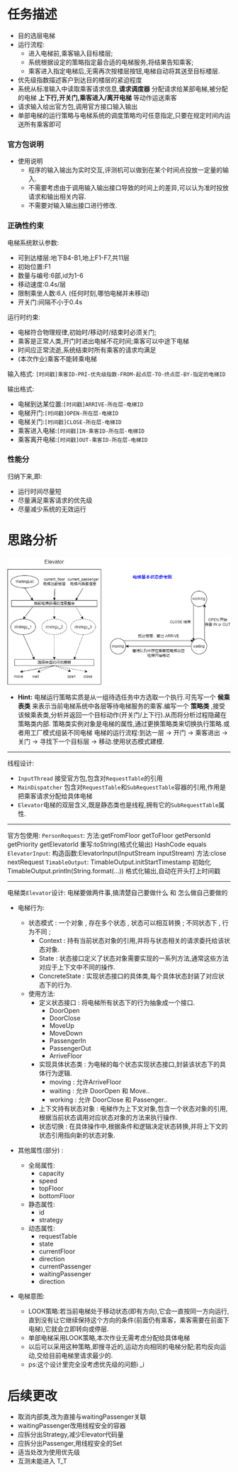 # 任务描述
* 目的选层电梯
* 运行流程:
  * 进入电梯前,乘客输入目标楼层;
  * 系统根据设定的策略指定最合适的电梯服务,将结果告知乘客;
  * 乘客进入指定电梯后,无需再次按楼层按钮,电梯自动将其送至目标楼层.
* 优先级指数描述客户到达目的楼层的紧迫程度
* 系统从标准输入中读取乘客请求信息,__请求调度器__ 分配请求给某部电梯,被分配的电梯 __上下行,开关门,乘客进入/离开电梯__ 等动作运送乘客
* 请求输入给出官方包,调用官方接口输入输出
* 单部电梯的运行策略与电梯系统的调度策略均可任意指定,只要在规定时间内运送所有乘客即可

### 官方包说明
* 使用说明
  * 程序的输入输出为实时交互,评测机可以做到在某个时间点投放一定量的输入.
  * 不需要考虑由于调用输入输出接口导致的时间上的差异,可以认为准时投放请求和输出相关内容.
  * 不需要对输入输出接口进行修改.

### 正确性约束
电梯系统默认参数:
* 可到达楼层:地下B4-B1,地上F1-F7,共11层
* 初始位置:F1
* 数量与编号:6部,id为1-6
* 移动速度:0.4s/层
* 限制乘坐人数:6人 (任何时刻,哪怕电梯并未移动)
* 开关门:间隔不小于0.4s  

运行时约束:
* 电梯符合物理规律,初始时/移动时/结束时必须关门;
* 乘客是正常人类,开门时进出电梯不花时间;乘客可以中途下电梯
* 时间应正常流逝,系统结束时所有乘客的请求均满足
* (本次作业)乘客不能转乘电梯

输入格式:
`[时间戳]乘客ID-PRI-优先级指数-FROM-起点层-TO-终点层-BY-指定的电梯ID`

输出格式:
* 电梯到达某位置:`[时间戳]ARRIVE-所在层-电梯ID`
* 电梯开门:`[时间戳]OPEN-所在层-电梯ID`
* 电梯关门:`[时间戳]CLOSE-所在层-电梯ID`
* 乘客进入电梯:`[时间戳]IN-乘客ID-所在层-电梯ID`
* 乘客离开电梯:`[时间戳]OUT-乘客ID-所在层-电梯ID`

### 性能分
归纳下来,即:
* 运行时间尽量短
* 尽量满足乘客请求的优先级
* 尽量减少系统的无效运行

# 思路分析
![hint](hint.png)
* __Hint:__
电梯运行策略实质是从一组待选任务中方选取一个执行.可先写一个 __候乘表类__ 来表示当前电梯系统中各层等待电梯服务的乘客.编写一个 __策略类__ ,接受该候乘表类,分析并返回一个目标动作(开关门/上下行).从而将分析过程隐藏在策略类内部.
策略类实例对象是电梯的属性,通过更换策略类来切换执行策略.或者用工厂模式组装不同电梯
电梯的运行流程:到达一层 &rarr; 开门 &rarr; 乘客进出 &rarr; 关门 &rarr; 寻找下一个目标层 &rarr; 移动.使用状态模式建模.

---
线程设计:
* `InputThread` 接受官方包,包含对`RequestTable`的引用
* `MainDispatcher` 包含对`RequestTable`和`SubRequestTable`容器的引用,作用是把乘客请求分配给具体电梯
* `Elevator`电梯的双层含义,既是静态类也是线程,拥有它的`SubRequestTable`属性.

---
官方包使用:
`PersonRequest`:
方法:getFromFloor getToFloor getPersonId getPriority getElevatorId 
重写:toString(格式化输出) HashCode equals
`ElevatorInput`:
构造函数:ElevatorInput(InputStream inputStream)
方法:close nextRequest
`TimableOutput`:
TimableOutput.initStartTimestamp 初始化 
TimableOutput.println(String.format(...)) 格式化输出,自动在开头打上时间戳

---
电梯类`Elevator`设计:
电梯要做两件事,搞清楚自己要做什么 和 怎么做自己要做的
* 电梯行为:
  * 状态模式 : 一个对象 , 存在多个状态 , 状态可以相互转换 ; 不同状态下 , 行为不同 ;
    * Context : 持有当前状态对象的引用,并将与状态相关的请求委托给该状态对象.
    * State : 状态接口定义了状态对象需要实现的一系列方法,通常这些方法对应于上下文中不同的操作.
    * ConcreteState : 实现状态接口的具体类,每个具体状态封装了对应状态下的行为.
  * 使用方法:
    * 定义状态接口 : 将电梯所有状态下的行为抽象成一个接口.
      * DoorOpen
      * DoorClose
      * MoveUp
      * MoveDown
      * PassengerIn
      * PassengerOut
      * ArriveFloor
    * 实现具体状态类 : 为电梯的每个状态实现状态接口,封装该状态下的具体行为逻辑.
      * moving : 允许ArriveFloor
      * waiting : 允许 DoorOpen 和 Move..
      * working : 允许 DoorClose 和 Passenger..
    * 上下文持有状态对象 : 电梯作为上下文对象,包含一个状态对象的引用,根据当前状态调用对应状态对象的方法来执行操作.
    * 状态切换 : 在具体操作中,根据条件和逻辑决定状态转换,并将上下文的状态引用指向新的状态对象.

* 其他属性(部分) : 
  * 全局属性:
    * capacity
    * speed
    * topFloor
    * bottomFloor
  * 静态属性:
    * id
    * strategy
  * 动态属性:
    * requestTable
    * state
    * currentFloor
    * direction
    * currentPassenger
    * waitingPassenger
    * direction

* 电梯意图:
  * LOOK策略:若当前电梯处于移动状态(即有方向),它会一直按同一方向运行,直到没有让它继续保持这个方向的条件(前面仍有乘客，乘客需要在前面下电梯),它就会立即转向或停层.
  * 单部电梯采用LOOK策略,本次作业无需考虑分配给具体电梯
  * 以后可以采用这种策略,即搜寻近的,运动方向相同的电梯分配;若均反向运动,交给目前电梯里请求最少的.
  * ps:这个设计里完全没考虑优先级的问题i _i

# 后续更改
* 取消内部类,改为直接与waitingPassenger关联
* waitingPassenger改用线程安全的容器
* 应拆分出Strategy,减少Elevator代码量
* 应拆分出Passenger,用线程安全的Set
* 适当处改为使用优先级
* 互测未能进入 T_T